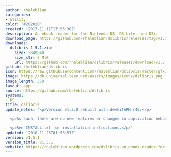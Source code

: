 ```yaml
---
author: rhaleblian
categories:
- utility
color: '#202020'
created: '2017-11-11T17:53:30Z'
description: An ebook reader for the Nintendo DS, DS Lite, and DSi.
download_page: https://github.com/rhaleblian/dslibris/releases/tag/v1.5.1
downloads:
  dslibris-1.5.1.zip:
    size: 3349848
    size_str: 3 MiB
    url: https://github.com/rhaleblian/dslibris/releases/download/v1.5.1/dslibris-1.5.1.zip
github: rhaleblian/dslibris
icon: https://raw.githubusercontent.com/rhaleblian/dslibris/master/gfx/icon.bmp
image: https://db.universal-team.net/assets/images/icons/dslibris.png
image_length: 379
layout: app
source: https://github.com/rhaleblian/dslibris
systems:
- DS
title: dslibris
update_notes: '<p>Version v1.5.0 rebuilt with devkitARM r45.</p>

  <p>As such, there are no new features or changes in application behaviour.</p>

  <p>See INSTALL.txt for installation instructions.</p>'
updated: '2018-11-23T01:58:57Z'
version: v1.5.1
version_title: v1.5.1
website: https://rhaleblian.wordpress.com/dslibris-an-ebook-reader-for-the-nintendo-ds/
---
```

